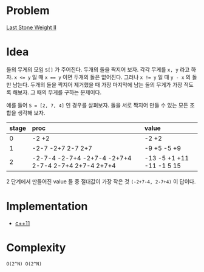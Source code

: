 # Problem

[Last Stone Weight II](https://leetcode.com/problems/last-stone-weight-ii/)

# Idea

돌의 무게의 모임 `S[]` 가 주어진다. 두개의 돌을 짝지어 보자.  각각
무게를 `x, y` 라고 하자. `x <= y` 일 때 `x == y` 이면 두개의 돌은
없어진다.  그러나 `x != y` 일 때 `y - x` 의 돌만 남는다. 두개의 돌을
짝지어 제거했을 때 가장 마지막에 남는 돌의 무게가 가장 적도록
해보자. 그 때의 무게를 구하는 문제이다.

예를 들어 `S = [2, 7, 4]` 인 경우를 살펴보자. 돌을 서로 짝지어
만들 수 있는 모든 조합을 생각해 보자.

| stage | proc | value |
:-------|:-----|:------|
| 0     | -2 +2 | -2 +2 |
| 1     | -2-7 -2+7 2-7 2+7 | -9 +5 -5 +9 | 
| 2     | -2-7-4 -2-7+4 -2+7-4 -2+7+4 2-7-4 2-7+4 2+7-4 2+7+4 | -13 -5 +1 +11 -11 -1 5 15 |

2 단계에서 만들어진 value 들 중 절대값이 가장 작은 것 `(-2+7-4, 2-7+4)` 이 답이다.

# Implementation

* [c++11](a.cpp)

# Complexity

```
O(2^N) O(2^N)
```
